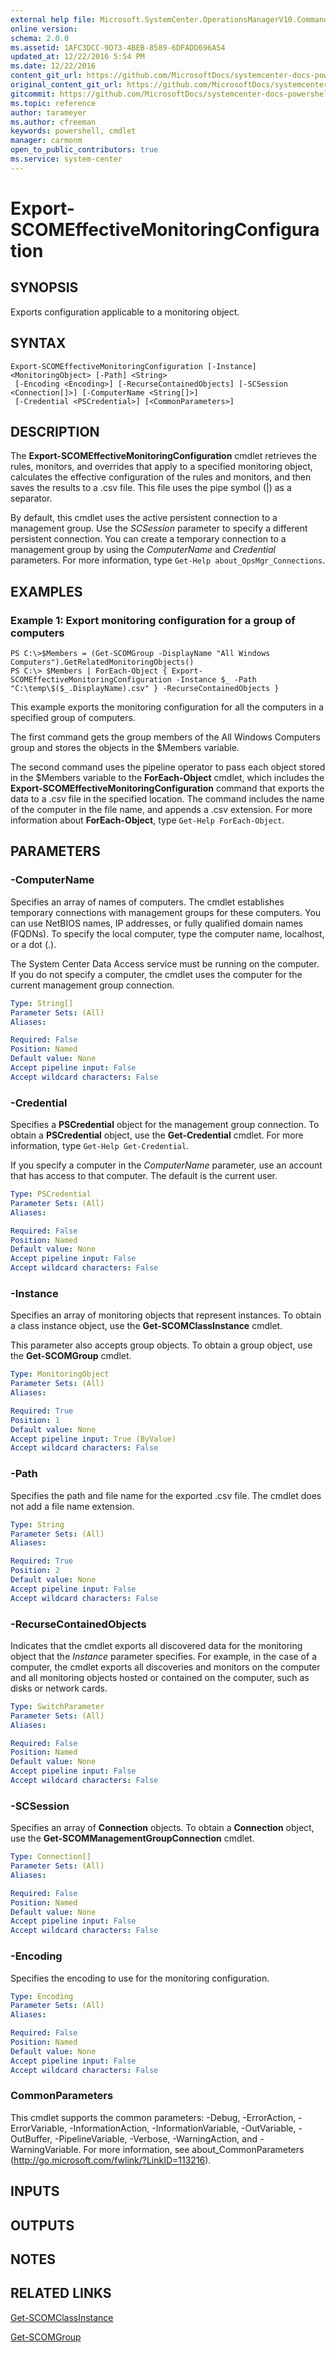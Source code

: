 ```yaml
---
external help file: Microsoft.SystemCenter.OperationsManagerV10.Commands.dll-Help.xml
online version: 
schema: 2.0.0
ms.assetid: 1AFC3DCC-9D73-4BEB-8589-6DFADD696A54
updated_at: 12/22/2016 5:54 PM
ms.date: 12/22/2016
content_git_url: https://github.com/MicrosoftDocs/systemcenter-docs-powershell/blob/live/systemcenter-cmdlets/SystemCenter2016/OperationsManager/vlatest/Export-SCOMEffectiveMonitoringConfiguration.md
original_content_git_url: https://github.com/MicrosoftDocs/systemcenter-docs-powershell/blob/live/systemcenter-cmdlets/SystemCenter2016/OperationsManager/vlatest/Export-SCOMEffectiveMonitoringConfiguration.md
gitcommit: https://github.com/MicrosoftDocs/systemcenter-docs-powershell/blob/17c3a51bd892aad46c731d9f381f0704b4815004/systemcenter-cmdlets/SystemCenter2016/OperationsManager/vlatest/Export-SCOMEffectiveMonitoringConfiguration.md
ms.topic: reference
author: tarameyer
ms.author: cfreeman
keywords: powershell, cmdlet
manager: carmonm
open_to_public_contributors: true
ms.service: system-center
---
```


# Export-SCOMEffectiveMonitoringConfiguration

## SYNOPSIS
Exports configuration applicable to a monitoring object.

## SYNTAX

```
Export-SCOMEffectiveMonitoringConfiguration [-Instance] <MonitoringObject> [-Path] <String>
 [-Encoding <Encoding>] [-RecurseContainedObjects] [-SCSession <Connection[]>] [-ComputerName <String[]>]
 [-Credential <PSCredential>] [<CommonParameters>]
```

## DESCRIPTION
The **Export-SCOMEffectiveMonitoringConfiguration** cmdlet retrieves the rules, monitors, and overrides that apply to a specified monitoring object, calculates the effective configuration of the rules and monitors, and then saves the results to a .csv file.
This file uses the pipe symbol (|) as a separator.

By default, this cmdlet uses the active persistent connection to a management group.
Use the *SCSession* parameter to specify a different persistent connection.
You can create a temporary connection to a management group by using the *ComputerName* and *Credential* parameters.
For more information, type `Get-Help about_OpsMgr_Connections`.

## EXAMPLES

### Example 1: Export monitoring configuration for a group of computers
```
PS C:\>$Members = (Get-SCOMGroup -DisplayName "All Windows Computers").GetRelatedMonitoringObjects()
PS C:\> $Members | ForEach-Object { Export-SCOMEffectiveMonitoringConfiguration -Instance $_ -Path "C:\temp\$($_.DisplayName).csv" } -RecurseContainedObjects }
```

This example exports the monitoring configuration for all the computers in a specified group of computers.

The first command gets the group members of the All Windows Computers group and stores the objects in the $Members variable.

The second command uses the pipeline operator to pass each object stored in the $Members variable to the **ForEach-Object** cmdlet, which includes the **Export-SCOMEffectiveMonitoringConfiguration** command that exports the data to a .csv file in the specified location.
The command includes the name of the computer in the file name, and appends a .csv extension.
For more information about **ForEach-Object**, type `Get-Help ForEach-Object`.

## PARAMETERS

### -ComputerName
Specifies an array of names of computers.
The cmdlet establishes temporary connections with management groups for these computers.
You can use NetBIOS names, IP addresses, or fully qualified domain names (FQDNs).
To specify the local computer, type the computer name, localhost, or a dot (.).

The System Center Data Access service must be running on the computer.
If you do not specify a computer, the cmdlet uses the computer for the current management group connection.

```yaml
Type: String[]
Parameter Sets: (All)
Aliases: 

Required: False
Position: Named
Default value: None
Accept pipeline input: False
Accept wildcard characters: False
```

### -Credential
Specifies a **PSCredential** object for the management group connection.
To obtain a **PSCredential** object, use the **Get-Credential** cmdlet.
For more information, type `Get-Help Get-Credential`.

If you specify a computer in the *ComputerName* parameter, use an account that has access to that computer.
The default is the current user.

```yaml
Type: PSCredential
Parameter Sets: (All)
Aliases: 

Required: False
Position: Named
Default value: None
Accept pipeline input: False
Accept wildcard characters: False
```

### -Instance
Specifies an array of monitoring objects that represent instances.
To obtain a class instance object, use the **Get-SCOMClassInstance** cmdlet.

This parameter also accepts group objects.
To obtain a group object, use the **Get-SCOMGroup** cmdlet.

```yaml
Type: MonitoringObject
Parameter Sets: (All)
Aliases: 

Required: True
Position: 1
Default value: None
Accept pipeline input: True (ByValue)
Accept wildcard characters: False
```

### -Path
Specifies the path and file name for the exported .csv file.
The cmdlet does not add a file name extension.

```yaml
Type: String
Parameter Sets: (All)
Aliases: 

Required: True
Position: 2
Default value: None
Accept pipeline input: False
Accept wildcard characters: False
```

### -RecurseContainedObjects
Indicates that the cmdlet exports all discovered data for the monitoring object that the *Instance* parameter specifies.
For example, in the case of a computer, the cmdlet exports all discoveries and monitors on the computer and all monitoring objects hosted or contained on the computer, such as disks or network cards.

```yaml
Type: SwitchParameter
Parameter Sets: (All)
Aliases: 

Required: False
Position: Named
Default value: None
Accept pipeline input: False
Accept wildcard characters: False
```

### -SCSession
Specifies an array of **Connection** objects.
To obtain a **Connection** object, use the **Get-SCOMManagementGroupConnection** cmdlet.

```yaml
Type: Connection[]
Parameter Sets: (All)
Aliases: 

Required: False
Position: Named
Default value: None
Accept pipeline input: False
Accept wildcard characters: False
```

### -Encoding
Specifies the encoding to use for the monitoring configuration.

```yaml
Type: Encoding
Parameter Sets: (All)
Aliases: 

Required: False
Position: Named
Default value: None
Accept pipeline input: False
Accept wildcard characters: False
```

### CommonParameters
This cmdlet supports the common parameters: -Debug, -ErrorAction, -ErrorVariable, -InformationAction, -InformationVariable, -OutVariable, -OutBuffer, -PipelineVariable, -Verbose, -WarningAction, and -WarningVariable. For more information, see about_CommonParameters (http://go.microsoft.com/fwlink/?LinkID=113216).

## INPUTS

## OUTPUTS

## NOTES

## RELATED LINKS

[Get-SCOMClassInstance](xref:SystemCenter2016/OperationsManager/vlatest/Get-SCOMClassInstance.md)

[Get-SCOMGroup](xref:SystemCenter2016/OperationsManager/vlatest/Get-SCOMGroup.md)

